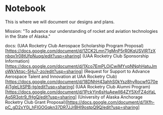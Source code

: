 # Notebook
This is where we will document our designs and plans.


Mission:
"To advance our understanding of rocket and aviation technologies in the State of Alaska."




docs:
(UAA Rocketry Club Aerospace Scholarship Program Proposal)[https://docs.google.com/document/d/1ZCK2Lmn71gMnP5rR0KqUSVlRTzXnbqx1r08tUfpNuqg/edit?usp=sharing]
(UAA Rocketry Club Sponsorship Information)[https://docs.google.com/document/d/1Xco7EmPLOjCwiMYvpNNqhHatuJmoWkVktqc-5Hu7-zo/edit?usp=sharing]
(Request for Support to Advance Aerospace Talent and Innovation at UAA Rocketry Club)[https://docs.google.com/document/d/18DNhH43ahhS0kYsz8hyRocwfG70e4jTgleLItSPB-tg/edit?usp=sharing]
(UAA Rocketry Club Alumni Program)[https://docs.google.com/document/d/1PckYjn6sHuAewII64ZY5XrFZ4oYaLAq5R3otr9_fHgQ/edit?usp=sharing]
(University of Alaska Anchorage Rocketry Club Grant Proposal)[https://docs.google.com/document/d/1Xfh-pC_gD2xY0j_hFIGOGqkn37DR7JJrBHI9ostpQ9Q/edit?usp=sharing]